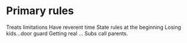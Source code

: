 # Primary rules

Treats limitations
Have reverent time
State rules at the beginning
Losing kids...door guard
Getting real ...
Subs call parents.
